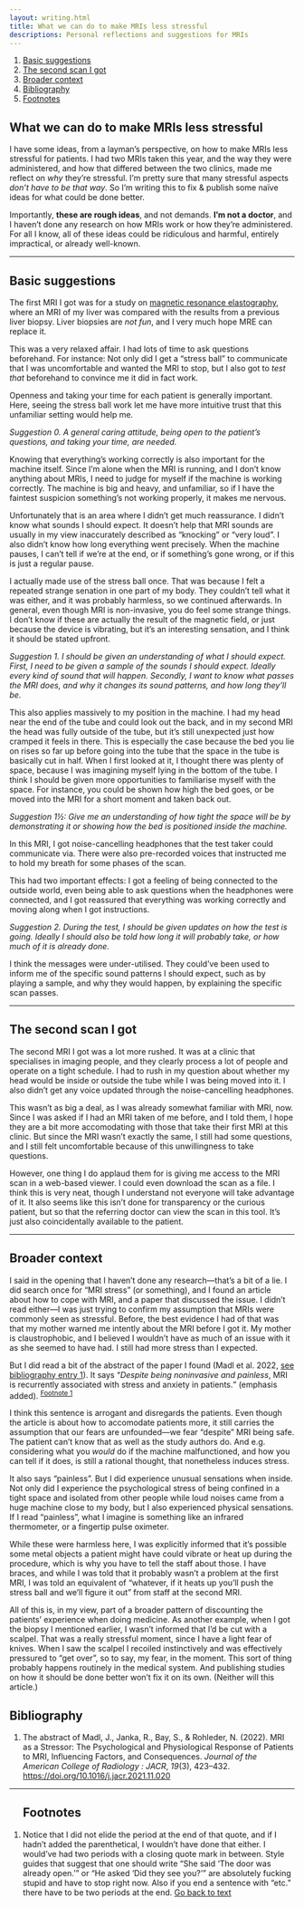 ```yaml
---
layout: writing.html
title: What we can do to make MRIs less stressful
descriptions: Personal reflections and suggestions for MRIs
---
```


<nav id="left-comment">

1. [Basic suggestions](#basic-suggestions)
2. [The second scan I got](#the-second-scan-i-got)
3. [Broader context](#broader-context)
4. [Bibliography](#bibliography)
5. [Footnotes](#footnotes)

</nav>

<article id="main-content">

# What we can do to make MRIs less stressful

I have some ideas, from a layman’s perspective, on how to make MRIs less
stressful for patients. I had two MRIs taken this year, and the way they
were administered, and how that differed between the two clinics, made
me reflect on *why* they’re stressful. I’m pretty sure that many
stressful aspects *don’t have to be that way*. So I’m writing this to
fix & publish some naïve ideas for what could be done better.

Importantly, **these are rough ideas**, and not demands. **I’m not a
doctor**, and I haven’t done any research on how MRIs work or how
they’re administered. For all I know, all of these ideas could be
ridiculous and harmful, entirely impractical, or already well-known.

---

<h2 class="background-heading" id="basic-suggestions"> Basic suggestions </h2>

The first MRI I got was for a study on [magnetic resonance
elastography](https://en.wikipedia.org/wiki/Magnetic_resonance_elastography),
where an MRI of my liver was compared with the results from a previous
liver biopsy. Liver biopsies are *not fun*, and I very much hope MRE can
replace it.

This was a very relaxed affair. I had lots of time to ask questions
beforehand. For instance: Not only did I get a “stress ball” to
communicate that I was uncomfortable and wanted the MRI to stop, but I
also got to *test that* beforehand to convince me it did in fact work.

Openness and taking your time for each patient is generally important.
Here, seeing the stress ball work let me have more intuitive trust that
this unfamiliar setting would help me.

_Suggestion 0. A general caring attitude, being open to the patient’s
questions, and taking your time, are needed._

Knowing that everything’s working correctly is also important for the
machine itself. Since I’m alone when the MRI is running, and I don’t
know anything about MRIs, I need to judge for myself if the machine is
working correctly. The machine is big and heavy, and unfamiliar, so if I
have the faintest suspicion something’s not working properly, it makes
me nervous.

Unfortunately that is an area where I didn’t get much reassurance. I
didn’t know what sounds I should expect. It doesn’t help that MRI sounds
are usually in my view inaccurately described as “knocking” or “very
loud”. I also didn’t know how long everything went precisely. When the
machine pauses, I can’t tell if we’re at the end, or if something’s gone
wrong, or if this is just a regular pause.

I actually made use of the stress ball once. That was because I felt a
repeated strange senation in one part of my body. They couldn’t tell
what it was either, and it was probably harmless, so we continued
afterwards. In general, even though MRI is non-invasive, you do feel
some strange things. I don’t know if these are actually the result of
the magnetic field, or just because the device is vibrating, but it’s an
interesting sensation, and I think it should be stated upfront.

_Suggestion 1. I should be given an understanding of what I should
expect. First, I need to be given a sample of the sounds I should
expect. Ideally every kind of sound that will happen. Secondly, I want
to know what passes the MRI does, and why it changes its sound patterns,
and how long they’ll be._

This also applies massively to my position in the machine. I had my head
near the end of the tube and could look out the back, and in my second
MRI the head was fully outside of the tube, but it’s still unexpected
just how cramped it feels in there. This is especially the case because
the bed you lie on rises so far up before going into the tube that the
space in the tube is basically cut in half. When I first looked at it, I
thought there was plenty of space, because I was imagining myself lying
in the bottom of the tube. I think I should be given more opportunities
to familiarise myself with the space. For instance, you could be shown
how high the bed goes, or be moved into the MRI for a short moment and
taken back out.

_Suggestion 1½: Give me an understanding of how tight the space will be
by demonstrating it or showing how the bed is positioned inside the
machine._

In this MRI, I got noise-cancelling headphones that the test taker could
communicate via. There were also pre-recorded voices that instructed me
to hold my breath for some phases of the scan.

This had two important effects: I got a feeling of being connected to
the outside world, even being able to ask questions when the headphones
were connected, and I got reassured that everything was working
correctly and moving along when I got instructions.

_Suggestion 2. During the test, I should be given updates on how the test
is going. Ideally I should also be told how long it will probably take,
or how much of it is already done._

I think the messages were under-utilised. They could’ve been used to
inform me of the specific sound patterns I should expect, such as by
playing a sample, and why they would happen, by explaining the specific
scan passes.

---

<h2 class="background-heading" id="the-second-scan-i-got"> The second scan I got </h2>

The second MRI I got was a lot more rushed. It was at a clinic that
specialises in imaging people, and they clearly process a lot of people
and operate on a tight schedule. I had to rush in my question about
whether my head would be inside or outside the tube while I was being
moved into it. I also didn’t get any voice updated through the
noise-cancelling headphones.

This wasn’t as big a deal, as I was already somewhat familiar with MRI,
now. Since I was asked if I had an MRI taken of me before, and I told
them, I hope they are a bit more accomodating with those that take their
first MRI at this clinic. But since the MRI wasn’t exactly the same, I
still had some questions, and I still felt uncomfortable because of this
unwillingness to take questions.

However, one thing I do applaud them for is giving me access to the MRI
scan in a web-based viewer. I could even download the scan as a file. I
think this is very neat, though I understand not everyone will take
advantage of it. It also seems like this isn’t done for transparency or
the curious patient, but so that the referring doctor can view the scan
in this tool. It’s just also coincidentally available to the patient.

---

<h2 class="background-heading" id="broader-context"> Broader context </h2>

I said in the opening that I haven’t done any research—that’s a bit of a
lie. I did search once for “MRI stress” (or something), and I found an
article about how to cope with MRI, and a paper that discussed the
issue. I didn’t read either—I was just trying to confirm my assumption
that MRIs were commonly seen as stressful. Before, the best evidence I
had of that was that my mother warned me intently about the MRI before I
got it. My mother is claustrophobic, and I believed I wouldn’t have as
much of an issue with it as she seemed to have had. I still had more
stress than I expected.

But I did read a bit of the abstract of the paper I found (Madl et al.
2022, [see bibliography entry 1](#bib-1)). It says <q>*Despite being noninvasive and
painless*, MRI is recurrently associated with stress and anxiety in
patients.</q> (emphasis added). <sup><a href="#footnote-1" id="footnote-1-ref-1">Footnote 1</a></sup>

I think this sentence is arrogant and disregards the patients. Even
though the article is about how to accomodate patients more, it still
carries the assumption that our fears are unfounded—we fear “despite”
MRI being safe. The patient can’t know that as well as the study authors
do. And e.g. considering what you *would* do if the machine
malfunctioned, and how you can tell if it does, is still a rational
thought, that nonetheless induces stress.

It also says “painless”. But I did experience unusual sensations when
inside. Not only did I experience the psychological stress of being
confined in a tight space and isolated from other people while loud
noises came from a huge machine close to my body, but I also experienced
physical sensations. If I read “painless”, what I imagine is something
like an infrared thermometer, or a fingertip pulse oximeter.

While these were harmless here, I was explicitly informed that it’s
possible some metal objects a patient might have could vibrate or heat
up during the procedure, which is why you have to tell the staff about
those. I have braces, and while I was told that it probably wasn’t a
problem at the first MRI, I was told an equivalent of “whatever, if it
heats up you’ll push the stress ball and we’ll figure it out” from staff
at the second MRI.

All of this is, in my view, part of a broader pattern of discounting the
patients’ experience when doing medicine. As another example, when I got
the biopsy I mentioned earlier, I wasn’t informed that I’d be cut with a
scalpel. That was a really stressful moment, since I have a light fear
of knives. When I saw the scalpel I recoiled instinctively and was
effectively pressured to “get over”, so to say, my fear, in the moment.
This sort of thing probably happens routinely in the medical system. And
publishing studies on how it should be done better won’t fix it on its
own. (Neither will this article.)

## Bibliography

<ol id="bib">

<li id="bib-1">

The abstract of Madl, J., Janka, R., Bay, S., & Rohleder, N.
(2022). MRI as a Stressor: The Psychological and Physiological Response
of Patients to MRI, Influencing Factors, and Consequences. *Journal of
the American College of Radiology : JACR*, *19*(3), 423–432.
https://doi.org/10.1016/j.jacr.2021.11.020

</li>

</ol>

<hr>

<aside id="footnotes">
<ol>

<h2> Footnotes </h2>

<li id="footnote-1">

Notice that I did not elide the period at the end of that quote,
and if I hadn’t added the parenthetical, I wouldn’t have done that
either. I would’ve had two periods with a closing quote mark in
between. Style guides that suggest that one should write “She said
‘The door was already open.’” or “He asked ‘Did they see you?’”
are absolutely fucking stupid and have to stop right now. Also if
you end a sentence with “etc.” there have to be two periods at the
end. [Go back to text](#footnote-1-ref-1)

</li>

</ol>
</aside>

</article>
